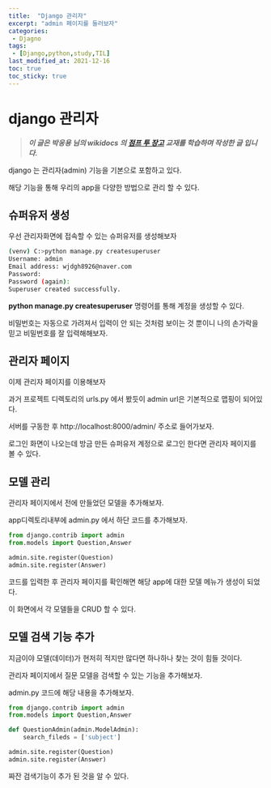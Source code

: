 ```yaml
---
title:  "Django 관리자"
excerpt: "admin 페이지를 둘러보자"
categories:
 - Djagno
tags:
 - [Django,python,study,TIL]
last_modified_at: 2021-12-16
toc: true
toc_sticky: true
---
```


# django 관리자

> ***이 글은 박응용 님의 wikidocs 의 [점프 투 장고](https://wikidocs.net/70718) 교재를 학습하며 작성한 글 입니다.***



django 는 관리자(admin) 기능을 기본으로 포함하고 있다.

해당 기능을 통해 우리의 app을 다양한 방법으로 관리 할 수 있다.



## 슈퍼유저 생성



우선 관리자화면에 접속할 수 있는 슈퍼유저를 생성해보자



```bash
(venv) C:>python manage.py createsuperuser
Username: admin
Email address: wjdgh8926@naver.com
Password:
Password (again):
Superuser created successfully.

```



**python manage.py createsuperuser** 명령어를 통해 계정을 생성할 수 있다.

비밀번호는 자동으로 가려져서 입력이 안 되는 것처럼 보이는 것 뿐이니 나의 손가락을 믿고 비밀번호를 잘 입력해해보자.



## 관리자 페이지



이제 관리자 페이지를 이용해보자

과거 프로젝트 디렉토리의 urls.py 에서 봤듯이 admin url은 기본적으로 맵핑이 되어있다.



서버를 구동한 후 http://localhost:8000/admin/ 주소로 들어가보자.



로그인 화면이 나오는데 방금 만든 슈퍼유저 계정으로 로그인 한다면 관리자 페이지를 볼 수 있다.



 

## 모델 관리



관리자 페이지에서 전에 만들었던 모델을 추가해보자.



app디렉토리내부에 admin.py 에서 하단 코드를 추가해보자.





```python
from django.contrib import admin
from.models import Question,Answer

admin.site.register(Question)
admin.site.register(Answer)
```



코드를 입력한 후 관리자 페이지를 확인해면 해당 app에 대한 모델 메뉴가 생성이 되었다.

이 화면에서 각 모델들을 CRUD 할 수 있다.





## 모델 검색 기능 추가



지금이야 모델(데이터)가 현저히 적지만 많다면 하나하나 찾는 것이 힘들 것이다.



관리자 페이지에서 질문 모델을 검색할 수 있는 기능을 추가해보자.



admin.py 코드에 해당 내용을 추가해보자.



```python
from django.contrib import admin
from.models import Question,Answer

def QuestionAdmin(admin.ModelAdmin):
    search_fileds = ['subject']

admin.site.register(Question)
admin.site.register(Answer)
```



짜잔 검색기능이 추가 된 것을 알 수 있다.